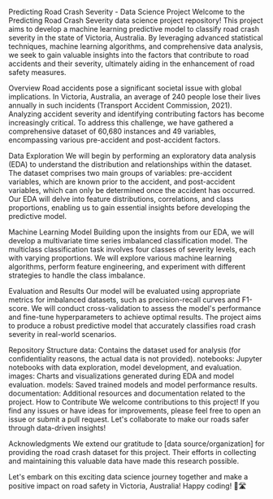 Predicting Road Crash Severity - Data Science Project
Welcome to the Predicting Road Crash Severity data science project repository! This project aims to develop a machine learning predictive model to classify road crash severity in the state of Victoria, Australia. By leveraging advanced statistical techniques, machine learning algorithms, and comprehensive data analysis, we seek to gain valuable insights into the factors that contribute to road accidents and their severity, ultimately aiding in the enhancement of road safety measures.

Overview
Road accidents pose a significant societal issue with global implications. In Victoria, Australia, an average of 240 people lose their lives annually in such incidents (Transport Accident Commission, 2021). Analyzing accident severity and identifying contributing factors has become increasingly critical. To address this challenge, we have gathered a comprehensive dataset of 60,680 instances and 49 variables, encompassing various pre-accident and post-accident factors.

Data Exploration
We will begin by performing an exploratory data analysis (EDA) to understand the distribution and relationships within the dataset. The dataset comprises two main groups of variables: pre-accident variables, which are known prior to the accident, and post-accident variables, which can only be determined once the accident has occurred. Our EDA will delve into feature distributions, correlations, and class proportions, enabling us to gain essential insights before developing the predictive model.

Machine Learning Model
Building upon the insights from our EDA, we will develop a multivariate time series imbalanced classification model. The multiclass classification task involves four classes of severity levels, each with varying proportions. We will explore various machine learning algorithms, perform feature engineering, and experiment with different strategies to handle the class imbalance.

Evaluation and Results
Our model will be evaluated using appropriate metrics for imbalanced datasets, such as precision-recall curves and F1-score. We will conduct cross-validation to assess the model's performance and fine-tune hyperparameters to achieve optimal results. The project aims to produce a robust predictive model that accurately classifies road crash severity in real-world scenarios.

Repository Structure
data: Contains the dataset used for analysis (for confidentiality reasons, the actual data is not provided).
notebooks: Jupyter notebooks with data exploration, model development, and evaluation.
images: Charts and visualizations generated during EDA and model evaluation.
models: Saved trained models and model performance results.
documentation: Additional resources and documentation related to the project.
How to Contribute
We welcome contributions to this project! If you find any issues or have ideas for improvements, please feel free to open an issue or submit a pull request. Let's collaborate to make our roads safer through data-driven insights!

Acknowledgments
We extend our gratitude to [data source/organization] for providing the road crash dataset for this project. Their efforts in collecting and maintaining this valuable data have made this research possible.

Let's embark on this exciting data science journey together and make a positive impact on road safety in Victoria, Australia! Happy coding! 🚗🛣️
